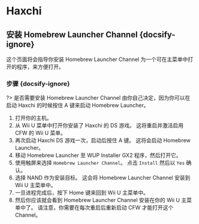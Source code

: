 # Haxchi

## 安装 Homebrew Launcher Channel {docsify-ignore}

这个页面将会指导你安装 Homebrew Launcher Channel 为一个可在主菜单中打开的程序，来方便打开。

### 步骤 {docsify-ignore}

?> 是否需要安装 Homebrew Launcher Channel 由你自己决定，因为你可以在启动 Haxchi 的时候按住 A 键来启动 Homebrew Launcher。

1. 打开你的主机。
1. 从 Wii U 菜单中打开你安装了 Haxchi 的 DS 游戏。 这将重启并激活启用 CFW 的 Wii U 菜单。
1. 再次启动 Haxchi DS 游戏一次，启动后按住 A 键。 这将会启动 Homebrew Launcher。
1. 移动 Homebrew Launcher 至 WUP Installer GX2 程序，然后打开它。
1. 使用触屏来选择 `Homebrew Launcher Channel`。 点击 `Install` 然后以 `Yes` 确认。
1. 选择 NAND 作为安装目标。 这会将 Homebrew Launcher Channel 安装到 Wii U 主菜单中。
1. 一旦进程完成后，按下 Home 键来回到 Wii U 主菜单中。
1. 然后你应该就会看到 Homebrew Launcher Channel 安装在你的 Wii U 主菜单中了。 请注意，你需要在每次重启后重新启动 CFW 才能打开这个 Channel。